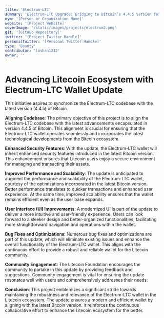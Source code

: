 ```yaml
---
title: 'Electrum-LTC'
summary: 'Electrum-LTC Upgrade: Bridging to Bitcoin’s 4.4.5 Version for Superior Security and Enhanced Performance in Litecoin Transactions'
nym: '[Person or Organization Name]'
website: '[Project Website]'
coverImage: '/static/images/projects/electrum2.png'
git: '[GitHub Repository]'
twitter: '[Project Twitter Handle]'
personalTwitter: '[Personal Twitter Handle]'
type: 'Bounty'
contributor: 'loshan1212'
owner: ''
---
```


# **Advancing Litecoin Ecosystem with Electrum-LTC Wallet Update**

This initiative aspires to synchronize the Electrum-LTC codebase with the latest version (4.4.5) of Bitcoin. 

**Aligning Codebase**:
The primary objective of this project is to align the Electrum-LTC codebase with the latest advancements encapsulated in version 4.4.5 of Bitcoin. This alignment is crucial for ensuring that the Electrum-LTC wallet operates seamlessly and incorporates the latest technological developments from the Bitcoin ecosystem.

**Enhanced Security Features**:
With the update, the Electrum-LTC wallet will inherit enhanced security features introduced in the latest Bitcoin version. This enhancement ensures that Litecoin users enjoy a secure environment for managing and transacting their assets.

**Improved Performance and Scalability**:
The update is anticipated to augment the performance and scalability of the Electrum-LTC wallet, courtesy of the optimizations incorporated in the latest Bitcoin version. Better performance translates to quicker transactions and enhanced user experience. At the same time, improved scalability ensures that the wallet remains efficient even as the user base expands.

**User Interface (UI) Improvements**:
A modernized UI is part of the update to deliver a more intuitive and user-friendly experience. Users can look forward to a sleeker design and better-organized functionalities, facilitating more straightforward navigation and operations within the wallet.

**Bug Fixes and Optimizations**:
Numerous bug fixes and optimizations are part of this update, which will eliminate existing issues and enhance the overall functionality of the Electrum-LTC wallet. This aligns with the continuous effort to provide a robust and reliable wallet for the Litecoin community.

**Community Engagement**:
The Litecoin Foundation encourages the community to partake in this update by providing feedback and suggestions. Community engagement is vital for ensuring the update resonates well with users and comprehensively addresses their needs.

**Conclusion**:
This project emblemizes a significant stride towards maintaining the robustness and relevance of the Electrum-LTC wallet in the Litecoin ecosystem. The update ensures a modern and efficient wallet by aligning with the latest Bitcoin version. It reinforces the continuous collaborative effort to enhance the Litecoin ecosystem for the better.
